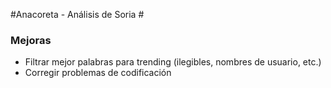 #Anacoreta - Análisis de Soria #
### Mejoras ###
- Filtrar mejor palabras para trending (ilegibles, nombres de usuario, etc.)
- Corregir problemas de codificación
